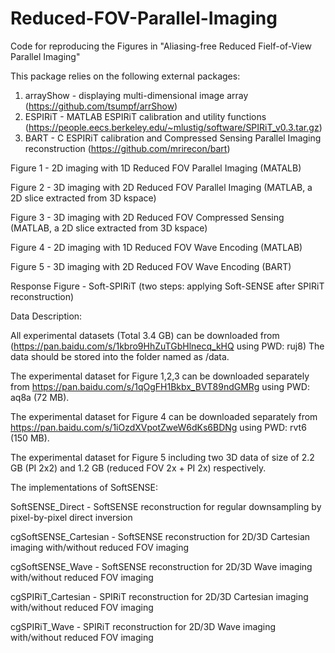 # Reduced-FOV-Parallel-Imaging

Code for reproducing the Figures in 
"Aliasing-free Reduced Fielf-of-View Parallel Imaging"

This package relies on the following external packages:

1. arrayShow - displaying multi-dimensional image array (https://github.com/tsumpf/arrShow)
2. ESPIRiT   - MATLAB ESPIRiT calibration and utility functions (https://people.eecs.berkeley.edu/~mlustig/software/SPIRiT_v0.3.tar.gz)
3. BART      - C ESPIRiT calibration and Compressed Sensing Parallel Imaging reconstruction (https://github.com/mrirecon/bart)

Figure 1 - 2D imaging with 1D Reduced FOV Parallel Imaging (MATALB)

Figure 2 - 3D imaging with 2D Reduced FOV Parallel Imaging (MATLAB, a 2D slice extracted from 3D kspace)

Figure 3 - 3D imaging with 2D Reduced FOV Compressed Sensing (MATLAB, a 2D slice extracted from 3D kspace)

Figure 4 - 2D imaging with 1D Reduced FOV Wave Encoding (MATLAB)

Figure 5 - 3D imaging with 2D Reduced FOV Wave Encoding (BART) 

Response Figure - Soft-SPIRiT (two steps: applying Soft-SENSE after SPIRiT reconstruction)
           

Data Description: 

All experimental datasets (Total 3.4 GB) can be downloaded from (https://pan.baidu.com/s/1kbro9HhZuTGbHlnecq_kHQ using PWD: ruj8) 
The data should be stored into the folder named as /data.

The experimental dataset for Figure 1,2,3 can be downloaded separately from https://pan.baidu.com/s/1qOgFH1Bkbx_BVT89ndGMRg using PWD: aq8a (72 MB).

The experimental dataset for Figure 4 can be downloaded separately from https://pan.baidu.com/s/1iOzdXVpotZweW6dKs6BDNg using PWD: rvt6 (150 MB).

The experimental dataset for Figure 5 including two 3D data of size of 2.2 GB (PI 2x2) and 1.2 GB (reduced FOV 2x + PI 2x) respectively.


The implementations of SoftSENSE:

SoftSENSE_Direct      - SoftSENSE reconstruction for regular downsampling by pixel-by-pixel direct inversion

cgSoftSENSE_Cartesian - SoftSENSE reconstruction for 2D/3D Cartesian imaging with/without reduced FOV imaging

cgSoftSENSE_Wave      - SoftSENSE reconstruction for 2D/3D Wave imaging with/without reduced FOV imaging

cgSPIRiT_Cartesian    - SPIRiT    reconstruction for 2D/3D Cartesian imaging with/without reduced FOV imaging

cgSPIRiT_Wave         - SPIRiT    reconstruction for 2D/3D Wave imaging with/without reduced FOV imaging

